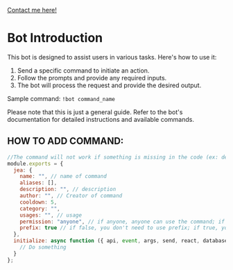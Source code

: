 [Contact me here!](https://facebook.com/joshg101)

# Bot Introduction

This bot is designed to assist users in various tasks. Here's how to use it:

1. Send a specific command to initiate an action.
2. Follow the prompts and provide any required inputs.
3. The bot will process the request and provide the desired output.

Sample command: `!bot command_name`

Please note that this is just a general guide. Refer to the bot's documentation for detailed instructions and available commands.

## HOW TO ADD COMMAND:

```javascript
//The command will not work if something is missing in the code (ex: desc: "")
module.exports = {
  jea: {
    name: "", // name of command
    aliases: [],
    description: "", // description
    author: "", // Creator of command
    cooldown: 5,
    category: "",
    usages: "", // usage
    permission: "anyone", // if anyone, anyone can use the command; if admin, only admin can use the command; if groupAdmin, only group admin can use the command; if vip, only vip can use the command.
    prefix: true // if false, you don't need to use prefix; if true, you need prefix before the command name; "both" for with or without prefix
  },
  initialize: async function ({ api, event, args, send, react, database, usages, prefix }) {
    // Do something
  }
};

```
